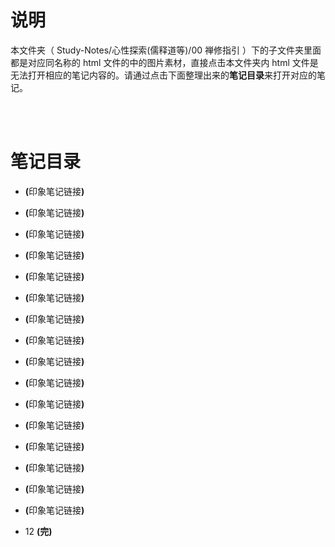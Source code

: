 # 说明
本文件夹（ Study-Notes/心性探索(儒释道等)/00 禅修指引 ）下的子文件夹里面都是对应同名称的 html 文件的中的图片素材，直接点击本文件夹内 html 文件是无法打开相应的笔记内容的。请通过点击下面整理出来的**笔记目录**来打开对应的笔记。

<br>
<br>

# 笔记目录
* <a href="https://abrachan.github.io/Study-Notes/" style="text-decoration:none"></a> **(**<a href="" style="text-decoration:none">印象笔记链接</a>**)**

* <a href="https://abrachan.github.io/Study-Notes/" style="text-decoration:none"></a> **(**<a href="" style="text-decoration:none">印象笔记链接</a>**)**

* <a href="https://abrachan.github.io/Study-Notes/" style="text-decoration:none"></a> **(**<a href="" style="text-decoration:none">印象笔记链接</a>**)**

* <a href="https://abrachan.github.io/Study-Notes/" style="text-decoration:none"></a> **(**<a href="" style="text-decoration:none">印象笔记链接</a>**)**

* <a href="https://abrachan.github.io/Study-Notes/" style="text-decoration:none"></a> **(**<a href="" style="text-decoration:none">印象笔记链接</a>**)**

* <a href="https://abrachan.github.io/Study-Notes/" style="text-decoration:none"></a> **(**<a href="" style="text-decoration:none">印象笔记链接</a>**)**

* <a href="https://abrachan.github.io/Study-Notes/" style="text-decoration:none"></a> **(**<a href="" style="text-decoration:none">印象笔记链接</a>**)**

* <a href="https://abrachan.github.io/Study-Notes/" style="text-decoration:none"></a> **(**<a href="" style="text-decoration:none">印象笔记链接</a>**)**

* <a href="https://abrachan.github.io/Study-Notes/" style="text-decoration:none"></a> **(**<a href="" style="text-decoration:none">印象笔记链接</a>**)**

* <a href="https://abrachan.github.io/Study-Notes/" style="text-decoration:none"></a> **(**<a href="" style="text-decoration:none">印象笔记链接</a>**)**

* <a href="https://abrachan.github.io/Study-Notes/" style="text-decoration:none"></a> **(**<a href="" style="text-decoration:none">印象笔记链接</a>**)**

* <a href="https://abrachan.github.io/Study-Notes/" style="text-decoration:none"></a> **(**<a href="" style="text-decoration:none">印象笔记链接</a>**)**

* <a href="https://abrachan.github.io/Study-Notes/" style="text-decoration:none"></a> **(**<a href="" style="text-decoration:none">印象笔记链接</a>**)**

* <a href="https://abrachan.github.io/Study-Notes/" style="text-decoration:none"></a> **(**<a href="" style="text-decoration:none">印象笔记链接</a>**)**

* <a href="https://abrachan.github.io/Study-Notes/" style="text-decoration:none"></a> **(**<a href="" style="text-decoration:none">印象笔记链接</a>**)**

* <a href="https://abrachan.github.io/Study-Notes/" style="text-decoration:none"></a> **(**<a href="" style="text-decoration:none">印象笔记链接</a>**)**

* 12 **(完)**
